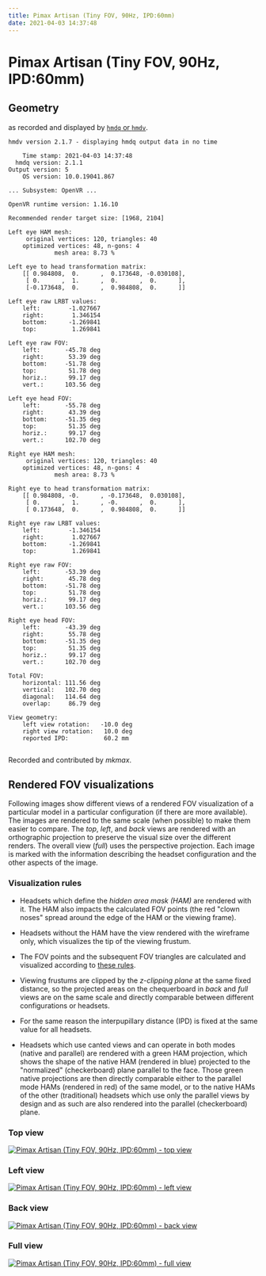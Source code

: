 ```yaml
---
title: Pimax Artisan (Tiny FOV, 90Hz, IPD:60mm)
date: 2021-04-03 14:37:48
---
```

# Pimax Artisan (Tiny FOV, 90Hz, IPD:60mm)

## Geometry

as recorded and displayed by [`hmdq` or `hmdv`](https://github.com/risa2000/hmdq).
```
hmdv version 2.1.7 - displaying hmdq output data in no time

    Time stamp: 2021-04-03 14:37:48
  hmdq version: 2.1.1
Output version: 5
    OS version: 10.0.19041.867

... Subsystem: OpenVR ...

OpenVR runtime version: 1.16.10

Recommended render target size: [1968, 2104]

Left eye HAM mesh:
     original vertices: 120, triangles: 40
    optimized vertices: 48, n-gons: 4
             mesh area: 8.73 %

Left eye to head transformation matrix:
    [[ 0.984808,  0.      ,  0.173648, -0.030108],
     [ 0.      ,  1.      ,  0.      ,  0.      ],
     [-0.173648,  0.      ,  0.984808,  0.      ]]

Left eye raw LRBT values:
    left:        -1.027667
    right:        1.346154
    bottom:      -1.269841
    top:          1.269841

Left eye raw FOV:
    left:       -45.78 deg
    right:       53.39 deg
    bottom:     -51.78 deg
    top:         51.78 deg
    horiz.:      99.17 deg
    vert.:      103.56 deg

Left eye head FOV:
    left:       -55.78 deg
    right:       43.39 deg
    bottom:     -51.35 deg
    top:         51.35 deg
    horiz.:      99.17 deg
    vert.:      102.70 deg

Right eye HAM mesh:
     original vertices: 120, triangles: 40
    optimized vertices: 48, n-gons: 4
             mesh area: 8.73 %

Right eye to head transformation matrix:
    [[ 0.984808, -0.      , -0.173648,  0.030108],
     [ 0.      ,  1.      , -0.      ,  0.      ],
     [ 0.173648,  0.      ,  0.984808,  0.      ]]

Right eye raw LRBT values:
    left:        -1.346154
    right:        1.027667
    bottom:      -1.269841
    top:          1.269841

Right eye raw FOV:
    left:       -53.39 deg
    right:       45.78 deg
    bottom:     -51.78 deg
    top:         51.78 deg
    horiz.:      99.17 deg
    vert.:      103.56 deg

Right eye head FOV:
    left:       -43.39 deg
    right:       55.78 deg
    bottom:     -51.35 deg
    top:         51.35 deg
    horiz.:      99.17 deg
    vert.:      102.70 deg

Total FOV:
    horizontal: 111.56 deg
    vertical:   102.70 deg
    diagonal:   114.64 deg
    overlap:     86.79 deg

View geometry:
    left view rotation:   -10.0 deg
    right view rotation:   10.0 deg
    reported IPD:          60.2 mm


```
Recorded and contributed by _mkmax_.

## Rendered FOV visualizations

Following images show different views of a rendered FOV visualization of a
particular model in a particular configuration (if there are more available).
The images are rendered to the same scale (when possible) to make them easier
to compare. The _top_, _left_, and _back_ views are rendered with an
orthographic projection to preserve the visual size over the different renders.
The overall view (_full_) uses the perspective projection. Each image is marked
with the information describing the headset configuration and the other aspects
of the image.

### Visualization rules

* Headsets which define the _hidden area mask (HAM)_ are rendered with it. The
  HAM also impacts the calculated FOV points (the red "clown noses" spread
  around the edge of the HAM or the viewing frame).

* Headsets without the HAM have the view rendered with the wireframe only, which
  visualizes the tip of the viewing frustum.

* The FOV points and the subsequent FOV triangles are calculated and visualized
  according to [these
  rules](https://risa2000.github.io/vrdocs/docs/hmd_fov_calculation).

* Viewing frustums are clipped by the _z-clipping plane_ at the same fixed
  distance, so the projected areas on the chequerboard in _back_ and _full_
  views are on the same scale and directly comparable between different
  configurations or headsets.

* For the same reason the interpupillary distance (IPD) is fixed at the same
  value for all headsets.

* Headsets which use canted views and can operate in both modes (native and
  parallel) are rendered with a green HAM projection, which shows the shape of
  the native HAM (rendered in blue) projected to the "normalized"
  (checkerboard) plane parallel to the face. Those green native projections are
  then directly comparable either to the parallel mode HAMs (rendered in red)
  of the same model, or to the native HAMs of the other (traditional) headsets
  which use only the parallel views by design and as such are also rendered
  into the parallel (checkerboard) plane.

### Top view
[![Pimax Artisan (Tiny FOV, 90Hz, IPD:60mm) - top view](../images/PimaxArtisan_Tiny_Native_R90_I60_top.dmx.png)](../images/PimaxArtisan_Tiny_Native_R90_I60_top.dmx.png)

### Left view
[![Pimax Artisan (Tiny FOV, 90Hz, IPD:60mm) - left view](../images/PimaxArtisan_Tiny_Native_R90_I60_left.dmx.png)](../images/PimaxArtisan_Tiny_Native_R90_I60_left.dmx.png)

### Back view
[![Pimax Artisan (Tiny FOV, 90Hz, IPD:60mm) - back view](../images/PimaxArtisan_Tiny_Native_R90_I60_back.dmx.png)](../images/PimaxArtisan_Tiny_Native_R90_I60_back.dmx.png)

### Full view
[![Pimax Artisan (Tiny FOV, 90Hz, IPD:60mm) - full view](../images/PimaxArtisan_Tiny_Native_R90_I60_over.dmx.png)](../images/PimaxArtisan_Tiny_Native_R90_I60_over.dmx.png)

